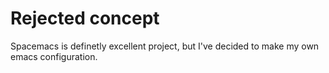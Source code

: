 # Rejected concept

Spacemacs is definetly excellent project, but I've decided to make my own emacs configuration.
